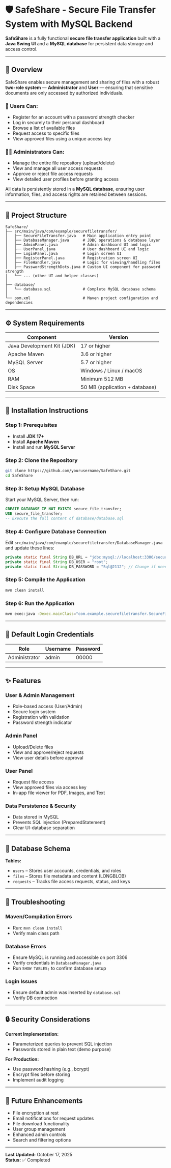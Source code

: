# 🛡️ SafeShare - Secure File Transfer System with MySQL Backend

**SafeShare** is a fully functional **secure file transfer application** built with a **Java Swing UI** and a **MySQL database** for persistent data storage and access control.

---

## 🚀 Overview

SafeShare enables secure management and sharing of files with a robust **two-role system** — **Administrator** and **User** — ensuring that sensitive documents are only accessed by authorized individuals.

### 👤 Users Can:
- Register for an account with a password strength checker  
- Log in securely to their personal dashboard  
- Browse a list of available files  
- Request access to specific files  
- View approved files using a unique access key  

### 🧑‍💼 Administrators Can:
- Manage the entire file repository (upload/delete)  
- View and manage all user access requests  
- Approve or reject file access requests  
- View detailed user profiles before granting access  

All data is persistently stored in a **MySQL database**, ensuring user information, files, and access rights are retained between sessions.

---

## 📁 Project Structure

```
SafeShare/
├── src/main/java/com/example/securefiletransfer/
│   ├── SecureFileTransfer.java   # Main application entry point
│   ├── DatabaseManager.java      # JDBC operations & database layer
│   ├── AdminPanel.java           # Admin dashboard UI and logic
│   ├── UserPanel.java            # User dashboard UI and logic
│   ├── LoginPanel.java           # Login screen UI
│   ├── RegisterPanel.java        # Registration screen UI
│   ├── FileHandler.java          # Logic for viewing/handling files
│   ├── PasswordStrengthDots.java # Custom UI component for password strength
│   └── ... (other UI and helper classes)
│
├── database/
│   └── database.sql              # Complete MySQL database schema
│
└── pom.xml                       # Maven project configuration and dependencies
```

---

## ⚙️ System Requirements

| Component | Version |
|------------|----------|
| Java Development Kit (JDK) | 17 or higher |
| Apache Maven | 3.6 or higher |
| MySQL Server | 5.7 or higher |
| OS | Windows / Linux / macOS |
| RAM | Minimum 512 MB |
| Disk Space | 50 MB (application + database) |

---

## 🧩 Installation Instructions

### **Step 1: Prerequisites**
- Install **JDK 17+**
- Install **Apache Maven**
- Install and run **MySQL Server**

### **Step 2: Clone the Repository**
```bash
git clone https://github.com/yourusername/SafeShare.git
cd SafeShare
```

### **Step 3: Setup MySQL Database**
Start your MySQL Server, then run:

```sql
CREATE DATABASE IF NOT EXISTS secure_file_transfer;
USE secure_file_transfer;
-- Execute the full content of database/database.sql
```

### **Step 4: Configure Database Connection**
Edit `src/main/java/com/example/securefiletransfer/DatabaseManager.java` and update these lines:

```java
private static final String DB_URL = "jdbc:mysql://localhost:3306/secure_file_transfer";
private static final String DB_USER = "root";
private static final String DB_PASSWORD = "Sql@2112"; // Change if needed
```

### **Step 5: Compile the Application**
```bash
mvn clean install
```

### **Step 6: Run the Application**
```bash
mvn exec:java -Dexec.mainClass="com.example.securefiletransfer.SecureFileTransfer"
```

---

## 🔐 Default Login Credentials

| Role | Username | Password |
|------|-----------|-----------|
| Administrator | admin | 00000 |

---

## ✨ Features

### User & Admin Management
- Role-based access (User/Admin)  
- Secure login system  
- Registration with validation  
- Password strength indicator  

### Admin Panel
- Upload/Delete files  
- View and approve/reject requests  
- View user details before approval  

### User Panel
- Request file access  
- View approved files via access key  
- In-app file viewer for PDF, Images, and Text  

### Data Persistence & Security
- Data stored in MySQL  
- Prevents SQL injection (PreparedStatement)  
- Clear UI-database separation  

---

## 🧱 Database Schema

**Tables:**
- `users` – Stores user accounts, credentials, and roles  
- `files` – Stores file metadata and content (LONGBLOB)  
- `requests` – Tracks file access requests, status, and keys  

---

## 🧰 Troubleshooting

### Maven/Compilation Errors
- Run: `mvn clean install`
- Verify main class path

### Database Errors
- Ensure MySQL is running and accessible on port 3306
- Verify credentials in `DatabaseManager.java`
- Run `SHOW TABLES;` to confirm database setup

### Login Issues
- Ensure default admin was inserted by `database.sql`
- Verify DB connection

---

## 🔒 Security Considerations

**Current Implementation:**
- Parameterized queries to prevent SQL injection  
- Passwords stored in plain text (demo purpose)  

**For Production:**
- Use password hashing (e.g., bcrypt)  
- Encrypt files before storing  
- Implement audit logging  

---

## 🚧 Future Enhancements

- File encryption at rest  
- Email notifications for request updates  
- File download functionality  
- User group management  
- Enhanced admin controls  
- Search and filtering options  

---

**Last Updated:** October 17, 2025  
**Status:** ✅ Completed
